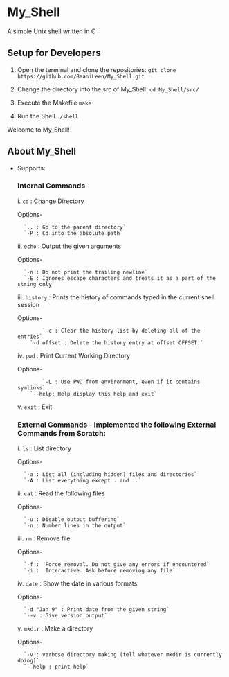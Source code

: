 # My_Shell
A simple Unix shell written in C

## Setup for Developers

1. Open the terminal and clone the repositories:
`git clone https://github.com/BaaniLeen/My_Shell.git`

1. Change the directory into the src of My_Shell:
`cd My_Shell/src/`

1. Execute the Makefile
`make`

1. Run the Shell
`./shell`

Welcome to My_Shell!


## About My_Shell

- Supports:

  ### Internal Commands
        
    i. `cd` : Change Directory
	
	Options-
	
		`.. : Go to the parent directory`
		`-P : Cd into the absolute path`

     ii. `echo` : Output the given arguments
	
	Options-
	
		`-n : Do not print the trailing newline`
		`-E : Ignores escape characters and treats it as a part of the string only`

     iii. `history` : Prints the history of commands typed in the current shell session
         
	 Options-
	 
              `-c : Clear the history list by deleting all of the entries`
	      `-d offset : Delete the history entry at offset OFFSET.`
              
    iv. `pwd` : Print Current Working Directory
	
	Options-
	
              `-L : Use PWD from environment, even if it contains symlinks`
	      `--help: Help display this help and exit`

    v. `exit` : Exit
        
  ### External Commands - Implemented the following External Commands from Scratch:
  
    i. `ls` : List directory
    
	Options-
	
		`-a : List all (including hidden) files and directories`
		`-A : List everything except . and ..`

    ii. `cat` : Read the following files
	
	Options-
	
		`-u : Disable output buffering`
		`-n : Number lines in the output`

    iii. `rm` : Remove file
	
	Options-
	
		`-f :  Force removal. Do not give any errors if encountered`
		`-i :  Interactive. Ask before removing any file`
	
    iv. `date` : Show the date in various formats
	
	Options-
	
		`-d "Jan 9" : Print date from the given string`
		`--v : Give version output`
	
    v. `mkdir` : Make a directory
	
	Options-
	
		`-v : verbose directory making (tell whatever mkdir is currently doing)`
		`--help : print help`          
